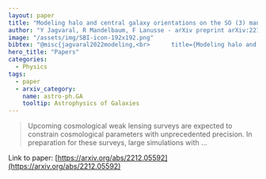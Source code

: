 ```yaml
---
layout: paper
title: "Modeling halo and central galaxy orientations on the SO (3) manifold with score-based generative models"
author: "Y Jagvaral, R Mandelbaum, F Lanusse - arXiv preprint arXiv:2212.05592, 2022 - arxiv.org"
image: "/assets/img/SBI-icon-192x192.png"
bibtex: "@misc{jagvaral2022modeling,<br>      title={Modeling halo and central galaxy orientations on the SO(3) manifold with score-based generative models}, <br>      author={Yesukhei Jagvaral and Rachel Mandelbaum and Francois Lanusse},<br>      year={2022},<br>      eprint={2212.05592},<br>      archivePrefix={arXiv},<br>      primaryClass={astro-ph.GA}<br>}"
hero_title: "Papers"
categories:
  - Physics
tags:
  - paper
  - arxiv_category:
    name: astro-ph.GA
    tooltip: Astrophysics of Galaxies
---
```

>Upcoming cosmological weak lensing surveys are expected to constrain cosmological parameters with unprecedented precision. In preparation for these surveys, large simulations with …

Link to paper: [https://arxiv.org/abs/2212.05592](https://arxiv.org/abs/2212.05592)


